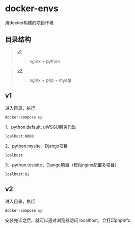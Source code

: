 # docker-envs
用docker构建的项目环境


## 目录结构

> [v1](#v1)
>> nginx + python

> [v2](#v2)
>> nginx + php + mysql


## <span id='v1'>v1</span>

进入目录，执行
```
docker-compose up
````
1、python.default, uWSGU服务启动
```
loalhost:8000
````
2、python.mysite，Django项目
```
loalhost
````
3、python.testsite，Django项目（模拟nginx配置多项目）
```
loalhost:81
````

## <span id='v2'>v2<span>

进入目录，执行
```
docker-compose up
````
安装完毕之后，就可以通过浏览器访问 localhost，会打印phpinfo

